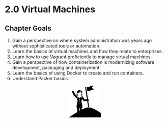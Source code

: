 # 2.0 Virtual Machines

## Chapter Goals
 1. Gain a perspective on where system administration was years ago without sophisticated tools or automation.
 2. Learn the basics of virtual machines and how they relate to enterprises.
 3. Learn how to use Vagrant proficiently to manage virtual machines.
 4. Gain a perspective of how containerization is modernizing software development, packaging and deployment.
 5. Learn the basics of using Docker to create and run containers.
 6. Understand Packer basics.  

<center>

  ![](../img/goals.png)

</center>
